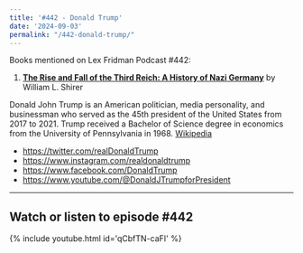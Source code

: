 ```yaml
---
title: '#442 - Donald Trump'
date: '2024-09-03'
permalink: "/442-donald-trump/"
---
```


Books mentioned on Lex Fridman Podcast #442:

1. <b><a href="https://amzn.to/4dvGq7q" target="_blank" rel="sponsored noopener noreferrer">The Rise and Fall of the Third Reich: A History of Nazi Germany</a></b> by William L. Shirer

<!--more-->

Donald John Trump is an American politician, media personality, and businessman who served as the 45th president of the United States from 2017 to 2021. Trump received a Bachelor of Science degree in economics from the University of Pennsylvania in 1968. <a href="https://en.wikipedia.org/wiki/Donald_Trump" target="_blank">Wikipedia</a>

- <a href="https://twitter.com/realDonaldTrump" target="_blank">https://twitter.com/realDonaldTrump</a>
- <a href="https://www.instagram.com/realdonaldtrump" target="_blank">https://www.instagram.com/realdonaldtrump</a>
- <a href="https://www.facebook.com/DonaldTrump" target="_blank">https://www.facebook.com/DonaldTrump</a>
- <a href="https://www.youtube.com/@DonaldJTrumpforPresident" target="_blank">https://www.youtube.com/@DonaldJTrumpforPresident</a>

- - - - - -

## Watch or listen to episode #442

{% include youtube.html id='qCbfTN-caFI' %}